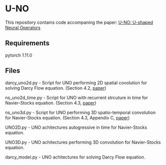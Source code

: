 # U-NO
This repository contains code accompaning the paper: [U-NO: U-shaped Neural Operators](https://arxiv.org/pdf/2204.11127.pdf)

## Requirements
pytorch 1.11.0

## Files
darcy_uno2d.py - Script for  UNO performing 2D spatial covolution for solving Darcy Flow equation. (Section 4.2, [paper](https://arxiv.org/pdf/2204.11127.pdf))

ns_uno2d_time.py - Script for UNO with recurrent strcuture in time for Navier-Stocks equation. (Section 4.3, [paper](https://arxiv.org/pdf/2204.11127.pdf))

ns_uno3d.py - Script for UNO performing 3D spatio-temporal convolution for Navier-Stocks equation. (Section 4.3, Appendix C, [paper](https://arxiv.org/pdf/2204.11127.pdf))

UNO2D.py - UNO achitectures autogressive in time for Navier-Stocks equation.

UNO3D.py - UNO achitectures performing 3D convolution for Navier-Stocks equation.

darcy_model.py - UNO achitectures for solving Darcy Flow equation.


